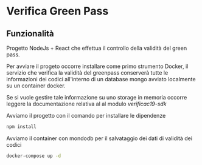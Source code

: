 # Verifica Green Pass

## Funzionalità
Progetto NodeJs + React che effettua il controllo della validità del green pass.

Per avviare il progeto occorre installare come primo strumento Docker, il servizio che verifica la validità del greenpass conserverà 
tutte le informazioni dei codici all'interno di un database mongo avviato localmente su un container docker.

Se si vuole gestire tale informazione su uno storage in memoria occorre leggere la documentazione relativa al al modulo *verificac19-sdk*

Avviamo il progetto con il comando per installare le dipendenze


```sh 
npm install
```

Avviamo il container con mondodb per il salvataggio dei dati di validità dei codici
```sh 
docker-compose up -d
```

